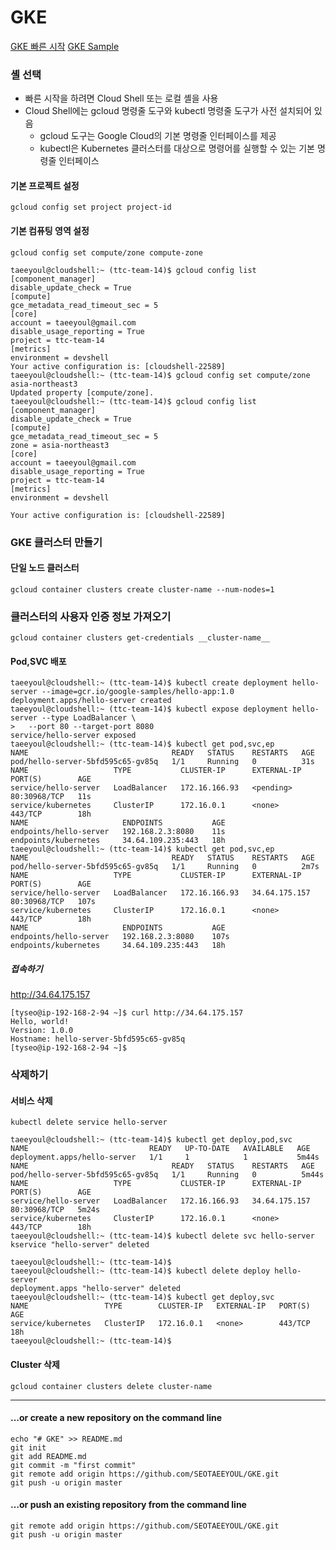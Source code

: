 # GKE

[GKE 빠른 시작](https://cloud.google.com/kubernetes-engine/docs/quickstart)
[GKE Sample](https://github.com/GoogleCloudPlatform/kubernetes-engine-samples)


### 셸 선택
  * 빠른 시작을 하려면 Cloud Shell 또는 로컬 셸을 사용
  * Cloud Shell에는 gcloud 명령줄 도구와 kubectl 명령줄 도구가 사전 설치되어 있음
    * gcloud 도구는 Google Cloud의 기본 명령줄 인터페이스를 제공
    * kubectl은 Kubernetes 클러스터를 대상으로 명령어를 실행할 수 있는 기본 명령줄 인터페이스

#### 기본 프로젝트 설정
```
gcloud config set project project-id
```

#### 기본 컴퓨팅 영역 설정
```
gcloud config set compute/zone compute-zone
```

```
taeeyoul@cloudshell:~ (ttc-team-14)$ gcloud config list
[component_manager]
disable_update_check = True
[compute]
gce_metadata_read_timeout_sec = 5
[core]
account = taeeyoul@gmail.com
disable_usage_reporting = True
project = ttc-team-14
[metrics]
environment = devshell
Your active configuration is: [cloudshell-22589]
taeeyoul@cloudshell:~ (ttc-team-14)$ gcloud config set compute/zone asia-northeast3
Updated property [compute/zone].
taeeyoul@cloudshell:~ (ttc-team-14)$ gcloud config list
[component_manager]
disable_update_check = True
[compute]
gce_metadata_read_timeout_sec = 5
zone = asia-northeast3
[core]
account = taeeyoul@gmail.com
disable_usage_reporting = True
project = ttc-team-14
[metrics]
environment = devshell

Your active configuration is: [cloudshell-22589]
```

### GKE 클러스터 만들기

#### 단일 노드 클러스터
```
gcloud container clusters create cluster-name --num-nodes=1
```

### 클러스터의 사용자 인증 정보 가져오기
```
gcloud container clusters get-credentials __cluster-name__
```


#### Pod,SVC 배포
```
taeeyoul@cloudshell:~ (ttc-team-14)$ kubectl create deployment hello-server --image=gcr.io/google-samples/hello-app:1.0
deployment.apps/hello-server created
taeeyoul@cloudshell:~ (ttc-team-14)$ kubectl expose deployment hello-server --type LoadBalancer \
>   --port 80 --target-port 8080
service/hello-server exposed
taeeyoul@cloudshell:~ (ttc-team-14)$ kubectl get pod,svc,ep
NAME                                READY   STATUS    RESTARTS   AGE
pod/hello-server-5bfd595c65-gv85q   1/1     Running   0          31s
NAME                   TYPE           CLUSTER-IP      EXTERNAL-IP   PORT(S)        AGE
service/hello-server   LoadBalancer   172.16.166.93   <pending>     80:30968/TCP   11s
service/kubernetes     ClusterIP      172.16.0.1      <none>        443/TCP        18h
NAME                     ENDPOINTS           AGE
endpoints/hello-server   192.168.2.3:8080    11s
endpoints/kubernetes     34.64.109.235:443   18h
taeeyoul@cloudshell:~ (ttc-team-14)$ kubectl get pod,svc,ep
NAME                                READY   STATUS    RESTARTS   AGE
pod/hello-server-5bfd595c65-gv85q   1/1     Running   0          2m7s
NAME                   TYPE           CLUSTER-IP      EXTERNAL-IP     PORT(S)        AGE
service/hello-server   LoadBalancer   172.16.166.93   34.64.175.157   80:30968/TCP   107s
service/kubernetes     ClusterIP      172.16.0.1      <none>          443/TCP        18h
NAME                     ENDPOINTS           AGE
endpoints/hello-server   192.168.2.3:8080    107s
endpoints/kubernetes     34.64.109.235:443   18h
```
##### 접속하기  
http://34.64.175.157  
```
[tyseo@ip-192-168-2-94 ~]$ curl http://34.64.175.157
Hello, world!
Version: 1.0.0
Hostname: hello-server-5bfd595c65-gv85q
[tyseo@ip-192-168-2-94 ~]$
```

### 삭제하기
#### 서비스 삭제
```
kubectl delete service hello-server
```

```
taeeyoul@cloudshell:~ (ttc-team-14)$ kubectl get deploy,pod,svc
NAME                           READY   UP-TO-DATE   AVAILABLE   AGE
deployment.apps/hello-server   1/1     1            1           5m44s
NAME                                READY   STATUS    RESTARTS   AGE
pod/hello-server-5bfd595c65-gv85q   1/1     Running   0          5m44s
NAME                   TYPE           CLUSTER-IP      EXTERNAL-IP     PORT(S)        AGE
service/hello-server   LoadBalancer   172.16.166.93   34.64.175.157   80:30968/TCP   5m24s
service/kubernetes     ClusterIP      172.16.0.1      <none>          443/TCP        18h
taeeyoul@cloudshell:~ (ttc-team-14)$ kubectl delete svc hello-server
kservice "hello-server" deleted
                              
taeeyoul@cloudshell:~ (ttc-team-14)$
taeeyoul@cloudshell:~ (ttc-team-14)$ kubectl delete deploy hello-server
deployment.apps "hello-server" deleted
taeeyoul@cloudshell:~ (ttc-team-14)$ kubectl get deploy,svc
NAME                 TYPE        CLUSTER-IP   EXTERNAL-IP   PORT(S)   AGE
service/kubernetes   ClusterIP   172.16.0.1   <none>        443/TCP   18h
taeeyoul@cloudshell:~ (ttc-team-14)$
```
  
#### Cluster 삭제
```
gcloud container clusters delete cluster-name
```

---  

#### …or create a new repository on the command line
```
echo "# GKE" >> README.md
git init
git add README.md
git commit -m "first commit"
git remote add origin https://github.com/SEOTAEEYOUL/GKE.git
git push -u origin master
```

#### …or push an existing repository from the command line
```
git remote add origin https://github.com/SEOTAEEYOUL/GKE.git
git push -u origin master
```
